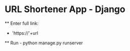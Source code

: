 # URL Shortener App - Django

** Enter full link:
- 'https://'+url




** Run - python manage.py runserver